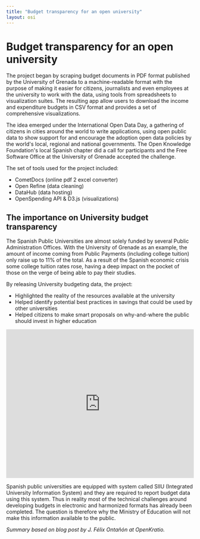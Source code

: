 ```yaml
---
title: "Budget transparency for an open university"
layout: osi
---
```


# Budget transparency for an open university

The project began by scraping budget documents in PDF format published by the University of Grenada to a machine-readable format with the purpose of making it easier for citizens, journalists and even employees at the university to work with the data, using tools from spreadsheets to visualization suites. The resulting app allow users to download the income and expenditure budgets in CSV format and provides a set of comprehensive visualizations.

The idea emerged under the International Open Data Day, a gathering of citizens in cities around the world to write applications, using open public data to show support for and encourage the adoption open data policies by the world's local, regional and national governments. The Open Knowledge Foundation's local Spanish chapter did a call for participants and the Free Software Office at the University of Grenade accepted the challenge.

The set of tools used for the project included:

* CometDocs (online pdf 2 excel converter)
* Open Refine (data cleaning) 
* DataHub (data hosting)
* OpenSpending API & D3.js (visualizations)

## The importance on University budget transparency 

The Spanish Public Universities are almost solely funded by several Public Administration Offices. With the University of Grenade as an example, the amount of income coming from Public Payments (including college tuition) only raise up to 11% of the total. As a result of the Spanish economic crisis some college tuition rates rose, having a deep impact on the 
pocket of those on the verge of being able to pay their studies.

By releasing University budgeting data, the project:

* Highlighted the reality of the resources available at the university
* Helped identify potential best practices in savings that could be used by other universities
* Helped citizens to make smart proposals on why-and-where the public should invest in higher education

<iframe width='100%' height='400' src='http://openspending.org/upo-income-budget/embed?widget=treemap&state=%7B%22drilldown%22%3A%22articulo%22%2C%22year%22%3A%222012%22%2C%22cuts%22%3A%7B%7D%2C%22drilldowns%22%3A%5B%22articulo%22%5D%7D&width=700&height=400' frameborder='0'></iframe>

Spanish public universities are equipped with system called SIIU (Integrated University 
Information System) and they are required to report budget data using this
system. Thus in reality most of the technical challenges around developing budgets in electronic and harmonized formats has already been completed. The question is therefore why the Ministry of Education will not make this information available to the public.

*Summary based on blog post by J. Félix Ontañón at OpenKratio.*
